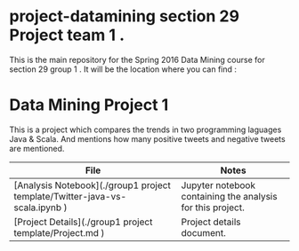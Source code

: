 # project-datamining section 29 Project team 1 .

This is the main repository for the Spring 2016 Data Mining course for section 29 group 1 . It will be the location where you can find :
# Data Mining Project 1

This is a project which compares the trends in two programming laguages Java & Scala.
And mentions how many positive tweets and negative tweets are mentioned.


|File   |Notes   |
|-------|--------|
|[Analysis Notebook](./group1 project template/Twitter-java-vs-scala.ipynb )|  Jupyter notebook containing the analysis for this project. |
|[Project Details](./group1 project template/Project.md )| Project details document. |
